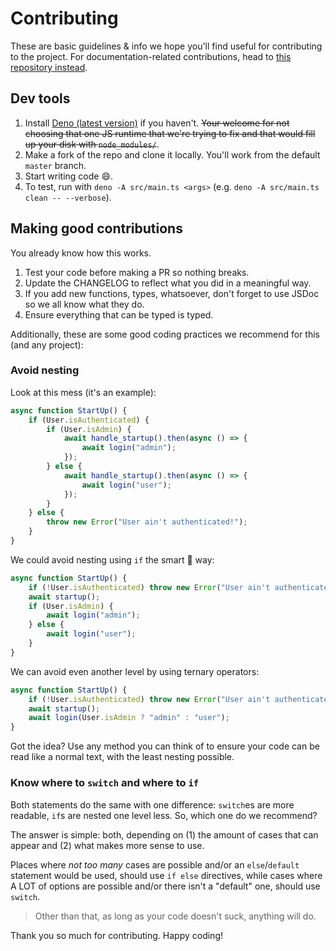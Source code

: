 # Contributing

These are basic guidelines & info we hope you'll find useful for contributing to the project. For documentation-related contributions, head to [this repository instead](https://github.com/FuckingNode/fuckingnode.github.io).

## Dev tools

1. Install [Deno (latest version)](https://deno.com) if you haven't. ~~Your welcome for not choosing that one JS runtime that we're trying to fix and that would fill up your disk with `node_modules/`~~.
2. Make a fork of the repo and clone it locally. You'll work from the default `master` branch.
3. Start writing code :smile:.
4. To test, run with `deno -A src/main.ts <args>` (e.g. `deno -A src/main.ts clean -- --verbose`).

## Making good contributions

You already know how this works.

1. Test your code before making a PR so nothing breaks.
2. Update the CHANGELOG to reflect what you did in a meaningful way.
3. If you add new functions, types, whatsoever, don't forget to use JSDoc so we all know what they do.
4. Ensure everything that can be typed is typed.

Additionally, these are some good coding practices we recommend for this (and any project):

### Avoid nesting

Look at this mess (it's an example):

```ts
async function StartUp() {
    if (User.isAuthenticated) {
        if (User.isAdmin) {
            await handle_startup().then(async () => {
                await login("admin");
            });
        } else {
            await handle_startup().then(async () => {
                await login("user");
            });
        }
    } else {
        throw new Error("User ain't authenticated!");
    }
}
```

We could avoid nesting using `if` the smart 🗿 way:

```ts
async function StartUp() {
    if (!User.isAuthenticated) throw new Error("User ain't authenticated!");
    await startup();
    if (User.isAdmin) {
        await login("admin");
    } else {
        await login("user");
    }
}
```

We can avoid even another level by using ternary operators:

```ts
async function StartUp() {
    if (!User.isAuthenticated) throw new Error("User ain't authenticated!");
    await startup();
    await login(User.isAdmin ? "admin" : "user");
}
```

Got the idea? Use any method you can think of to ensure your code can be read like a normal text, with the least nesting possible.

### Know where to `switch` and where to `if`

Both statements do the same with one difference: `switch`es are more readable, `if`s are nested one level less. So, which one do we recommend?

The answer is simple: both, depending on (1) the amount of cases that can appear and (2) what makes more sense to use.

Places where _not too many_ cases are possible and/or an `else`/`default` statement would be used, should use `if else` directives, while cases where A LOT of options are possible and/or there isn't a "default" one, should use `switch`.

> Other than that, as long as your code doesn't suck, anything will do.

Thank you so much for contributing. Happy coding!
